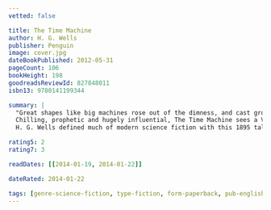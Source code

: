 ```yaml
---
vetted: false

title: The Time Machine
author: H. G. Wells
publisher: Penguin
image: cover.jpg
dateBookPublished: 2012-05-31
pageCount: 106
bookHeight: 198
goodreadsReviewId: 827848011
isbn13: 9780141199344

summary: |
  "Great shapes like big machines rose out of the dimness, and cast grotesque black shadows, in which dim spectral Morlocks sheltered from the glare."
  Chilling, prophetic and hugely influential, The Time Machine sees a Victorian scientist propel himself into the year 802,701 AD, where he is delighted to find that suffering has been replaced by beauty and contentment in the form of the Eloi, an elfin species descended from man. But he soon realizes that they are simply remnants of a once-great culture - now weak and living in terror of the sinister Morlocks lurking in the deep tunnels, who threaten his very return home.
  H. G. Wells defined much of modern science fiction with this 1895 tale of time travel, which questions humanity, society, and our place on Earth.

rating5: 2
rating7: 3

readDates: [[2014-01-19, 2014-01-22]]

dateRated: 2014-01-22

tags: [genre-science-fiction, type-fiction, form-paperback, pub-english-library]
---
```


